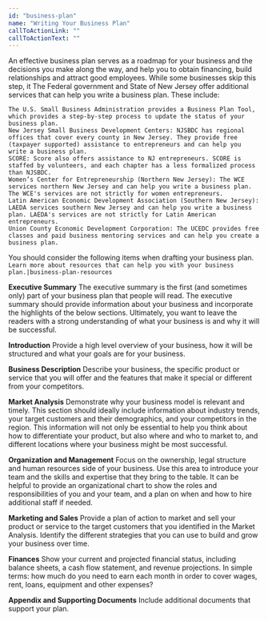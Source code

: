 ```yaml
---
id: "business-plan"
name: "Writing Your Business Plan"
callToActionLink: ""
callToActionText: ""
---
```


An effective business plan serves as a roadmap for your business and the decisions you make along the way, and help you to obtain financing, build relationships and attract good employees. While some businesses skip this step, it The Federal government and State of New Jersey offer additional services that can help you write a business plan. These include:

    The U.S. Small Business Administration provides a Business Plan Tool, which provides a step-by-step process to update the status of your business plan.
    New Jersey Small Business Development Centers: NJSBDC has regional offices that cover every county in New Jersey. They provide free (taxpayer supported) assistance to entrepreneurs and can help you write a business plan.
    SCORE: Score also offers assistance to NJ entrepreneurs. SCORE is staffed by volunteers, and each chapter has a less formalized process than NJSBDC.
    Women’s Center for Entrepreneurship (Northern New Jersey): The WCE services northern New Jersey and can help you write a business plan. The WCE's services are not strictly for women entrepreneurs.
    Latin American Economic Development Association (Southern New Jersey): LAEDA services southern New Jersey and can help you write a business plan. LAEDA's services are not strictly for Latin American entrepreneurs.
    Union County Economic Development Corporation: The UCEDC provides free classes and paid business mentoring services and can help you create a business plan.
You should consider the following items when drafting your business plan. `Learn more about resources that can help you with your business plan.|business-plan-resources`

**Executive Summary**
The executive summary is the first (and sometimes only) part of your business plan that people will read. The executive summary should provide information about your business and incorporate the highlights of the below sections. Ultimately, you want to leave the readers with a strong understanding of what your business is and why it will be successful.

**Introduction**
Provide a high level overview of your business, how it will be structured and what your goals are for your business.

**Business Description**
Describe your business, the specific product or service that you will offer and the features that make it special or different from your competitors.

**Market Analysis**
Demonstrate why your business model is relevant and timely. This section should ideally include information about industry trends, your target customers and their demographics, and your competitors in the region. This information will not only be essential to help you think about how to differentiate your product, but also where and who to market to, and different locations where your business might be most successful.

**Organization and Management**
Focus on the ownership, legal structure and human resources side of your business. Use this area to introduce your team and the skills and expertise that they bring to the table. It can be helpful to provide an organizational chart to show the roles and responsibilities of you and your team, and a plan on when and how to hire additional staff if needed.

**Marketing and Sales**
Provide a plan of action to market and sell your product or service to the target customers that you identified in the Market Analysis. Identify the different strategies that you can use to build and grow your business over time.

**Finances**
Show your current and projected financial status, including balance sheets, a cash flow statement, and revenue projections. In simple terms: how much do you need to earn each month in order to cover wages, rent, loans, equipment and other expenses?

**Appendix and Supporting Documents**
Include additional documents that support your plan.
